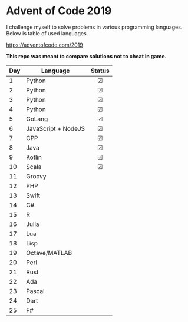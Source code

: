 # Advent of Code 2019

I challenge myself to solve problems in various programming languages. Below is table of used languages.

https://adventofcode.com/2019

**This repo was meant to compare solutions not to cheat in game.**


| Day | Language | Status | 
| --- | --- | :---: |
| 1 |  Python | &#x2611; |
| 2 |  Python | &#x2611; |
| 3 |  Python | &#x2611; |
| 4 |  Python | &#x2611; |
| 5 |  GoLang | &#x2611; |
| 6 |  JavaScript + NodeJS | &#x2611; |
| 7 |  CPP | &#x2611; |
| 8 |  Java | &#x2611; |
| 9 |  Kotlin | &#x2611; |
| 10 | Scala | &#x2611; |
| 11 | Groovy | 
| 12 | PHP | 
| 13 | Swift | 
| 14 | C# | 
| 15 | R | 
| 16 | Julia | 
| 17 | Lua | 
| 18 | Lisp | 
| 19 | Octave/MATLAB | 
| 20 | Perl | 
| 21 | Rust | 
| 22 | Ada | 
| 23 | Pascal | 
| 24 | Dart | 
| 25 | F# | 